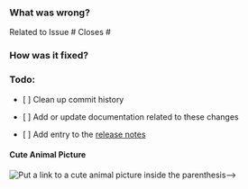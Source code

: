 ### What was wrong?

Related to Issue #
Closes #

### How was it fixed?

### Todo:

- \[ \] Clean up commit history

- \[ \] Add or update documentation related to these changes

- \[ \] Add entry to the [release notes](https://github.com/ethereum/%3CREPO_NAME%3E/blob/main/newsfragments/README.md)

#### Cute Animal Picture

![Put a link to a cute animal picture inside the parenthesis-->](<>)
